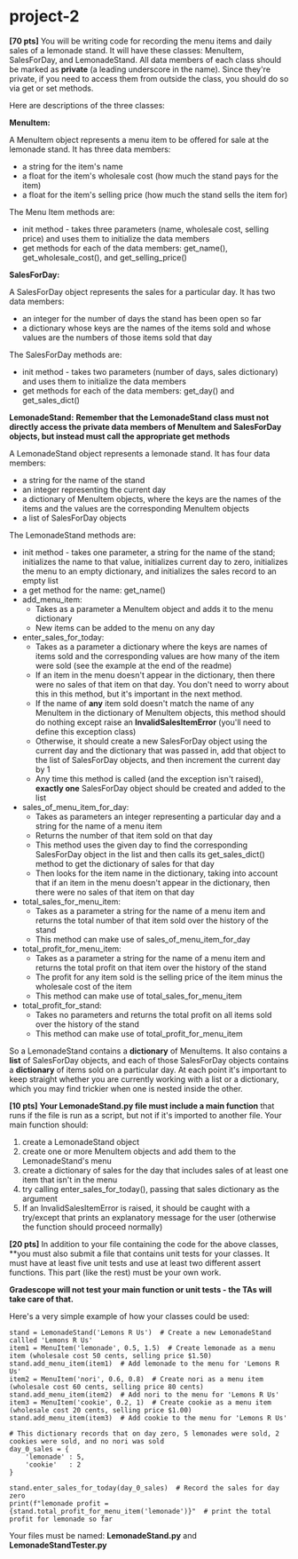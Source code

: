 # project-2

**[70 pts]**  You will be writing code for recording the menu items and daily sales of a lemonade stand. It will have these classes: MenuItem, SalesForDay, and LemonadeStand. All data members of each class should be marked as **private** (a leading underscore in the name). Since they're private, if you need to access them from outside the class, you should do so via get or set methods.

Here are descriptions of the three classes:


**MenuItem:**

A MenuItem object represents a menu item to be offered for sale at the lemonade stand. It has three data members:
* a string for the item's name
* a float for the item's wholesale cost (how much the stand pays for the item)
* a float for the item's selling price (how much the stand sells the item for)

The Menu Item methods are:
* init method - takes three parameters (name, wholesale cost, selling price) and uses them to initialize the data members
* get methods for each of the data members: get_name(), get_wholesale_cost(), and get_selling_price()


**SalesForDay:**

A SalesForDay object represents the sales for a particular day. It has two data members:
* an integer for the number of days the stand has been open so far
* a dictionary whose keys are the names of the items sold and whose values are the numbers of those items sold that day

The SalesForDay methods are:
* init method - takes two parameters (number of days, sales dictionary) and uses them to initialize the data members
* get methods for each of the data members: get_day() and get_sales_dict()


**LemonadeStand:**
**Remember that the LemonadeStand class must not directly access the private data members of MenuItem and SalesForDay objects, but instead must call the appropriate get methods**

A LemonadeStand object represents a lemonade stand. It has four data members: 
* a string for the name of the stand
* an integer representing the current day
* a dictionary of MenuItem objects, where the keys are the names of the items and the values are the corresponding MenuItem objects
* a list of SalesForDay objects

The LemonadeStand methods are:
* init method - takes one parameter, a string for the name of the stand; initializes the name to that value, initializes current day to zero, initializes the menu to an empty dictionary, and initializes the sales record to an empty list
* a get method for the name: get_name()
* add_menu_item:
  * Takes as a parameter a MenuItem object and adds it to the menu dictionary
  * New items can be added to the menu on any day
* enter_sales_for_today:
  * Takes as a parameter a dictionary where the keys are names of items sold and the corresponding values are how many of the item were sold (see the example at the end of the readme)
  * If an item in the menu doesn't appear in the dictionary, then there were no sales of that item on that day. You don't need to worry about this in this method, but it's important in the next method.
  * If the name of **any** item sold doesn't match the name of any MenuItem in the dictionary of MenuItem objects, this method should do nothing except raise an **InvalidSalesItemError** (you'll need to define this exception class)
  * Otherwise, it should create a new SalesForDay object using the current day and the dictionary that was passed in, add that object to the list of SalesForDay objects, and then increment the current day by 1
  * Any time this method is called (and the exception isn't raised), **exactly one** SalesForDay object should be created and added to the list
* sales_of_menu_item_for_day:
  * Takes as parameters an integer representing a particular day and a string for the name of a menu item
  * Returns the number of that item sold on that day
  * This method uses the given day to find the corresponding SalesForDay object in the list and then calls its get_sales_dict() method to get the dictionary of sales for that day
  * Then looks for the item name in the dictionary, taking into account that if an item in the menu doesn't appear in the dictionary, then there were no sales of that item on that day
* total_sales_for_menu_item:
  * Takes as a parameter a string for the name of a menu item and returns the total number of that item sold over the history of the stand
  * This method can make use of sales_of_menu_item_for_day
* total_profit_for_menu_item:
  * Takes as a parameter a string for the name of a menu item and returns the total profit on that item over the history of the stand
  * The profit for any item sold is the selling price of the item minus the wholesale cost of the item
  * This method can make use of total_sales_for_menu_item
* total_profit_for_stand:
  * Takes no parameters and returns the total profit on all items sold over the history of the stand
  * This method can make use of total_profit_for_menu_item
  
So a LemonadeStand contains a **dictionary** of MenuItems. It also contains a **list** of SalesForDay objects, and each of those SalesForDay objects contains a **dictionary** of items sold on a particular day. At each point it's important to keep straight whether you are currently working with a list or a dictionary, which you may find trickier when one is nested inside the other. 


**[10 pts]**  **Your LemonadeStand.py file must include a main function** that runs if the file is run as a script, but not if it's imported to another file.  Your main function should:
1. create a LemonadeStand object
2. create one or more MenuItem objects and add them to the LemonadeStand's menu
3. create a dictionary of sales for the day that includes sales of at least one item that isn't in the menu
4. try calling enter_sales_for_today(), passing that sales dictionary as the argument
5. If an InvalidSalesItemError is raised, it should be caught with a try/except that prints an explanatory message for the user (otherwise the function should proceed normally)

**[20 pts]**  In addition to your file containing the code for the above classes, **you must also submit a file that contains unit tests for your classes.  It must have at least five unit tests and use at least two different assert functions.  This part (like the rest) must be your own work. 

**Gradescope will not test your main function or unit tests - the TAs will take care of that.**

Here's a very simple example of how your classes could be used:
```
stand = LemonadeStand('Lemons R Us')  # Create a new LemonadeStand callled 'Lemons R Us'
item1 = MenuItem('lemonade', 0.5, 1.5)  # Create lemonade as a menu item (wholesale cost 50 cents, selling price $1.50)
stand.add_menu_item(item1)  # Add lemonade to the menu for 'Lemons R Us'
item2 = MenuItem('nori', 0.6, 0.8)  # Create nori as a menu item (wholesale cost 60 cents, selling price 80 cents)
stand.add_menu_item(item2)  # Add nori to the menu for 'Lemons R Us'
item3 = MenuItem('cookie', 0.2, 1)  # Create cookie as a menu item (wholesale cost 20 cents, selling price $1.00)
stand.add_menu_item(item3)  # Add cookie to the menu for 'Lemons R Us'

# This dictionary records that on day zero, 5 lemonades were sold, 2 cookies were sold, and no nori was sold
day_0_sales = {
    'lemonade' : 5,
    'cookie'   : 2
}

stand.enter_sales_for_today(day_0_sales)  # Record the sales for day zero
print(f"lemonade profit = {stand.total_profit_for_menu_item('lemonade')}"  # print the total profit for lemonade so far
```

Your files must be named: **LemonadeStand.py** and **LemonadeStandTester.py**
